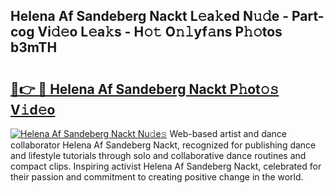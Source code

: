 ## Helena Af Sandeberg Nackt L𝚎a𝚔ed N𝚞𝚍e - Part-cog Vi𝚍𝚎o L𝚎a𝚔s - H𝚘𝚝 O𝚗𝚕yf𝚊ns P𝚑𝚘tos b3mTH

# <h2><a href="http://kf3i8w.oniu.top/?m=Helena+Af+Sandeberg+Nackt">🔗👉 🔴 Helena Af Sandeberg Nackt P𝚑ot𝚘𝚜 V𝚒d𝚎o</a></h2>

[![Helena Af Sandeberg Nackt Nu𝚍e𝚜](https://i.imgur.com/0qMVB7G.gif)](http://kf3i8w.oniu.top/?m=Helena+Af+Sandeberg+Nackt)
Web-based artist and dance collaborator Helena Af Sandeberg Nackt, recognized for publishing dance and lifestyle tutorials through solo and collaborative dance routines and compact clips. Inspiring activist Helena Af Sandeberg Nackt, celebrated for their passion and commitment to creating positive change in the world.  
